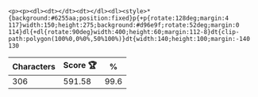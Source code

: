 `<p><p><dl><dt></dt><dt></dl><dl><style>*{background:#6255aa;position:fixed}p{+p{rotate:128deg;margin:4 117}width:150;height:275;background:#d96e9f;rotate:52deg;margin:0 114}dl{+dl{rotate:90deg}width:400;height:60;margin:112-8}dt{clip-path:polygon(100%0,0%0%,50%100%)}dt{width:140;height:100;margin:-140 130`

| Characters | Score 🏆 | %    |
| ---------- | -------- | ---- |
| 306        | 591.58   | 99.6 |
